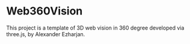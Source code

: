 # Web360Vision
This project is a template of 3D web vision in 360 degree developed via three.js, by Alexander Ezharjan.

